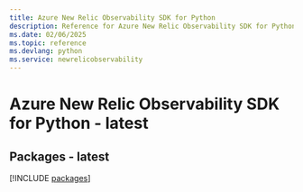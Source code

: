 ```yaml
---
title: Azure New Relic Observability SDK for Python
description: Reference for Azure New Relic Observability SDK for Python
ms.date: 02/06/2025
ms.topic: reference
ms.devlang: python
ms.service: newrelicobservability
---
```

# Azure New Relic Observability SDK for Python - latest
## Packages - latest
[!INCLUDE [packages](new-relic-observability-index.md)]